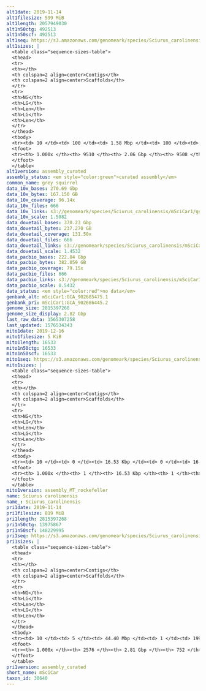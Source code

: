 ```yaml
---
alt1date: 2019-11-14
alt1filesize: 599 MiB
alt1length: 2057949030
alt1n50ctg: 492513
alt1n50scf: 492513
alt1seq: https://s3.amazonaws.com/genomeark/species/Sciurus_carolinensis/mSciCar1/assembly_curated/mSciCar1.alt.cur.20191114.fasta.gz
alt1sizes: |
  <table class="sequence-sizes-table">
  <thead>
  <tr>
  <th></th>
  <th colspan=2 align=center>Contigs</th>
  <th colspan=2 align=center>Scaffolds</th>
  </tr>
  <tr>
  <th>NG</th>
  <th>LG</th>
  <th>Len</th>
  <th>LG</th>
  <th>Len</th>
  </tr>
  </thead>
  <tbody>
  <tr><td> 10 </td><td> 100 </td><td> 1.58 Mbp </td><td> 100 </td><td> 1.58 Mbp </td></tr>  <tr><td> 20 </td><td> 253 </td><td> 1.15 Mbp </td><td> 253 </td><td> 1.15 Mbp </td></tr>  <tr><td> 30 </td><td> 455 </td><td> 0.88 Mbp </td><td> 455 </td><td> 0.88 Mbp </td></tr>  <tr><td> 40 </td><td> 725 </td><td> 0.66 Mbp </td><td> 725 </td><td> 0.66 Mbp </td></tr>  <tr style="background-color:#cccccc;"><td> 50 </td><td> 1081 </td><td> 492.51 Kbp </td><td> 1081 </td><td> 492.51 Kbp </td></tr>  <tr><td> 60 </td><td> 1579 </td><td> 349.54 Kbp </td><td> 1579 </td><td> 349.58 Kbp </td></tr>  <tr><td> 70 </td><td> 2328 </td><td> 218.26 Kbp </td><td> 2328 </td><td> 218.33 Kbp </td></tr>  <tr><td> 80 </td><td> 3509 </td><td> 140.64 Kbp </td><td> 3508 </td><td> 140.64 Kbp </td></tr>  <tr><td> 90 </td><td> 5377 </td><td> 85.88 Kbp </td><td> 5376 </td><td> 85.91 Kbp </td></tr>  <tr><td> 100 </td><td> 9509 </td><td> 1.04 Kbp </td><td> 9507 </td><td> 1.04 Kbp </td></tr>  </tbody>
  <tfoot>
  <tr><th> 1.000x </th><th> 9510 </th><th> 2.06 Gbp </th><th> 9508 </th><th> 2.06 Gbp </th></tr>
  </tfoot>
  </table>
alt1version: assembly_curated
assembly_status: <em style="color:green">curated assembly</em>
common_name: grey squirrel
data_10x_bases: 270.69 Gbp
data_10x_bytes: 167.150 GB
data_10x_coverage: 96.14x
data_10x_files: 666
data_10x_links: s3://genomeark/species/Sciurus_carolinensis/mSciCar1/genomic_data/10x/<br>
data_10x_scale: 1.5082
data_dovetail_bases: 370.23 Gbp
data_dovetail_bytes: 237.270 GB
data_dovetail_coverage: 131.50x
data_dovetail_files: 666
data_dovetail_links: s3://genomeark/species/Sciurus_carolinensis/mSciCar1/genomic_data/dovetail/<br>
data_dovetail_scale: 1.4532
data_pacbio_bases: 222.84 Gbp
data_pacbio_bytes: 382.059 GB
data_pacbio_coverage: 79.15x
data_pacbio_files: 666
data_pacbio_links: s3://genomeark/species/Sciurus_carolinensis/mSciCar1/genomic_data/pacbio/<br>
data_pacbio_scale: 0.5432
data_status: <em style="color:red">no data</em>
genbank_alt: mSciCar1:GCA_902685475.1
genbank_pri: mSciCar1:GCA_902686445.2
genome_size: 2815397268
genome_size_display: 2.82 Gbp
last_raw_data: 1565307258
last_updated: 1576534343
mito1date: 2019-12-16
mito1filesize: 5 KiB
mito1length: 16533
mito1n50ctg: 16533
mito1n50scf: 16533
mito1seq: https://s3.amazonaws.com/genomeark/species/Sciurus_carolinensis/mSciCar1/assembly_MT_rockefeller/mSciCar1.MT.20191216.fasta.gz
mito1sizes: |
  <table class="sequence-sizes-table">
  <thead>
  <tr>
  <th></th>
  <th colspan=2 align=center>Contigs</th>
  <th colspan=2 align=center>Scaffolds</th>
  </tr>
  <tr>
  <th>NG</th>
  <th>LG</th>
  <th>Len</th>
  <th>LG</th>
  <th>Len</th>
  </tr>
  </thead>
  <tbody>
  <tr><td> 10 </td><td> 0 </td><td> 16.53 Kbp </td><td> 0 </td><td> 16.53 Kbp </td></tr>  <tr><td> 20 </td><td> 0 </td><td> 16.53 Kbp </td><td> 0 </td><td> 16.53 Kbp </td></tr>  <tr><td> 30 </td><td> 0 </td><td> 16.53 Kbp </td><td> 0 </td><td> 16.53 Kbp </td></tr>  <tr><td> 40 </td><td> 0 </td><td> 16.53 Kbp </td><td> 0 </td><td> 16.53 Kbp </td></tr>  <tr style="background-color:#cccccc;"><td> 50 </td><td> 0 </td><td style="background-color:#ff8888;"> 16.53 Kbp </td><td> 0 </td><td style="background-color:#ff8888;"> 16.53 Kbp </td></tr>  <tr><td> 60 </td><td> 0 </td><td> 16.53 Kbp </td><td> 0 </td><td> 16.53 Kbp </td></tr>  <tr><td> 70 </td><td> 0 </td><td> 16.53 Kbp </td><td> 0 </td><td> 16.53 Kbp </td></tr>  <tr><td> 80 </td><td> 0 </td><td> 16.53 Kbp </td><td> 0 </td><td> 16.53 Kbp </td></tr>  <tr><td> 90 </td><td> 0 </td><td> 16.53 Kbp </td><td> 0 </td><td> 16.53 Kbp </td></tr>  <tr><td> 100 </td><td> 0 </td><td> 16.53 Kbp </td><td> 0 </td><td> 16.53 Kbp </td></tr>  </tbody>
  <tfoot>
  <tr><th> 1.000x </th><th> 1 </th><th> 16.53 Kbp </th><th> 1 </th><th> 16.53 Kbp </th></tr>
  </tfoot>
  </table>
mito1version: assembly_MT_rockefeller
name: Sciurus carolinensis
name_: Sciurus_carolinensis
pri1date: 2019-11-14
pri1filesize: 819 MiB
pri1length: 2815397268
pri1n50ctg: 13975867
pri1n50scf: 148229995
pri1seq: https://s3.amazonaws.com/genomeark/species/Sciurus_carolinensis/mSciCar1/assembly_curated/mSciCar1.pri.cur.20191114.fasta.gz
pri1sizes: |
  <table class="sequence-sizes-table">
  <thead>
  <tr>
  <th></th>
  <th colspan=2 align=center>Contigs</th>
  <th colspan=2 align=center>Scaffolds</th>
  </tr>
  <tr>
  <th>NG</th>
  <th>LG</th>
  <th>Len</th>
  <th>LG</th>
  <th>Len</th>
  </tr>
  </thead>
  <tbody>
  <tr><td> 10 </td><td> 5 </td><td> 44.40 Mbp </td><td> 1 </td><td> 199.83 Mbp </td></tr>  <tr><td> 20 </td><td> 12 </td><td> 35.14 Mbp </td><td> 2 </td><td> 183.55 Mbp </td></tr>  <tr><td> 30 </td><td> 22 </td><td> 25.19 Mbp </td><td> 4 </td><td> 175.91 Mbp </td></tr>  <tr><td> 40 </td><td> 34 </td><td> 20.21 Mbp </td><td> 6 </td><td> 154.99 Mbp </td></tr>  <tr style="background-color:#cccccc;"><td> 50 </td><td> 51 </td><td style="background-color:#88ff88;"> 13.98 Mbp </td><td> 7 </td><td style="background-color:#88ff88;"> 148.23 Mbp </td></tr>  <tr><td> 60 </td><td> 74 </td><td> 10.81 Mbp </td><td> 9 </td><td> 140.98 Mbp </td></tr>  <tr><td> 70 </td><td> 106 </td><td> 6.73 Mbp </td><td> 12 </td><td> 118.65 Mbp </td></tr>  <tr><td> 80 </td><td> 170 </td><td> 2.83 Mbp </td><td> 14 </td><td> 88.65 Mbp </td></tr>  <tr><td> 90 </td><td> 423 </td><td> 479.98 Kbp </td><td> 19 </td><td> 30.99 Mbp </td></tr>  <tr><td> 100 </td><td> 2575 </td><td> 3.80 Kbp </td><td> 751 </td><td> 10.39 Kbp </td></tr>  </tbody>
  <tfoot>
  <tr><th> 1.000x </th><th> 2576 </th><th> 2.81 Gbp </th><th> 752 </th><th> 2.82 Gbp </th></tr>
  </tfoot>
  </table>
pri1version: assembly_curated
short_name: mSciCar
taxon_id: 30640
---
```

